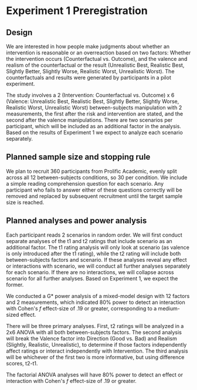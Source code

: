 # Experiment 1 Preregistration


## Design

We are interested in how people make judgments about whether an intervention is reasonable or an overreaction based on two factors: Whether the intervention occurs (Counterfactual vs. Outcome), and the valence and realism of the counterfactual or the result (Unrealistic Best, Realistic Best, Slightly Better, Slightly Worse, Realistic Worst, Unrealistic Worst). The counterfactuals and results were generated by participants in a pilot experiment.

The study involves a 2 (Intervention: Counterfactual vs. Outcome) x 6 (Valence: Unrealistic Best, Realistic Best, Slightly Better, Slightly Worse, Realistic Worst, Unrealistic Worst) between-subjects manipulation with 2 measurements, the first after the risk and intervention are stated, and the second after the valence manipulations. There are two scenarios per participant, which will be included as an additional factor in the analysis. Based on the results of Experiment 1 we expect to analyze each scenario separately.

## Planned sample size and stopping rule

We plan to recruit 360 participants from Prolific Academic, evenly split across all 12 between-subjects conditions, so 30 per condition. We include a simple reading comprehension question for each scenario. Any participant who fails to answer either of these questions correctly will be removed and replaced by subsequent recruitment until the target sample size is reached.

## Planned analyses and power analysis 

Each participant reads 2 scenarios in random order. We will first conduct separate analyses of the t1 and t2 ratings that include scenario as an additional factor. The t1 rating analysis will only look at scenario (as valence is only introduced after the t1 rating), while the t2 rating will include both between-subjects factors and scenario. If these analyses reveal any effect or interactions with scenario, we will conduct all further analyses separately for each scenario. If there are no interactions, we will collapse across scenario for all further analyses. Based on Experiment 1, we expect the former.

We conducted a G* power analysis of a mixed-model design with 12 factors and 2 measurements, which indicated 80% power to detect an interaction with Cohen's *f* effect-size of .19 or greater, corresponding to a medium-sized effect.

There will be three primary analyses. First, t2 ratings will be analyzed in a 2x6 ANOVA with all both between-subjects factors. The second analysis will break the Valence factor into Direction (Good vs. Bad) and Realism (Slightly, Realistic, Unrealistic), to determine if those factors independently affect ratings or interact independently with Intervention. The third analysis will be whichever of the first two is more informative, but using difference scores, t2-t1.

The factorial ANOVA analyses will have 80% power to detect an effect or interaction with Cohen's *f* effect-size of .19 or greater.